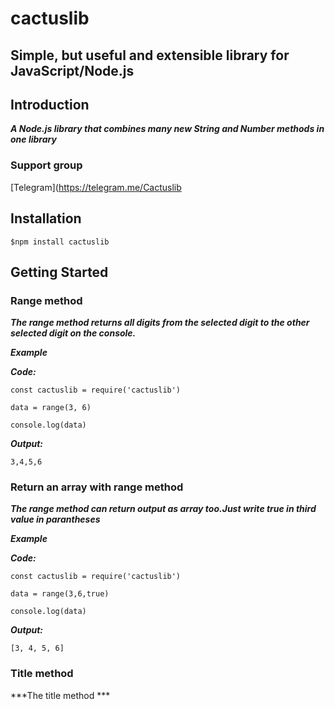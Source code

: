# cactuslib
## Simple, but useful and extensible library for JavaScript/Node.js


## Introduction
***A Node.js library that combines many new String and Number methods in one library***

### Support group

[Telegram](https://telegram.me/Cactuslib
## Installation

```shellscript
$npm install cactuslib
```

## Getting Started

### Range method

***The range method returns all digits from the selected digit to the other selected digit on the console.***

***Example***

***Code:***
```
const cactuslib = require('cactuslib')

data = range(3, 6)

console.log(data)
```
***Output:***
```
3,4,5,6
```

### Return an array with range method

***The range method can return output as array too.Just write true in third value in parantheses***

***Example***

***Code:***
```
const cactuslib = require('cactuslib')

data = range(3,6,true)

console.log(data)
```
***Output:***
```
[3, 4, 5, 6]
```

### Title method

***The title method ***

